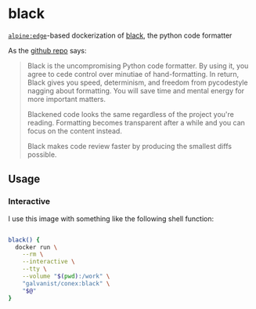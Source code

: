 # black

[`alpine:edge`](https://hub.docker.com/_/alpine/)-based dockerization of [black](https://black.readthedocs.io/en/stable/), the python code formatter

As the [github repo](https://github.com/psf/black) says:

> Black is the uncompromising Python code formatter. By using it, you agree to cede control over minutiae of hand-formatting. In return, Black gives you speed, determinism, and freedom from pycodestyle nagging about formatting. You will save time and mental energy for more important matters.
>
>Blackened code looks the same regardless of the project you're reading. Formatting becomes transparent after a while and you can focus on the content instead.
>
>Black makes code review faster by producing the smallest diffs possible.

## Usage

### Interactive

I use this image with something like the following shell function:

```sh

black() {
  docker run \
    --rm \
    --interactive \
    --tty \
    --volume "$(pwd):/work" \
    "galvanist/conex:black" \
    "$@"
}

```
